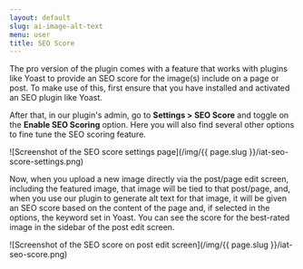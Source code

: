```yaml
---
layout: default
slug: ai-image-alt-text
menu: user
title: SEO Score
---
```

The pro version of the plugin comes with a feature that works with plugins like Yoast to provide an SEO score for the image(s) include on a page or post. To make use of this, first ensure that you have installed and activated an SEO plugin like Yoast.

After that, in our plugin's admin, go to **Settings > SEO Score** and toggle on the **Enable SEO Scoring** option. Here you will also find several other options to fine tune the SEO scoring feature.

![Screenshot of the SEO score settings page](/img/{{ page.slug }}/iat-seo-score-settings.png)

Now, when you upload a new image directly via the post/page edit screen, including the featured image, that image will be tied to that post/page, and, when you use our plugin to generate alt text for that image, it will be given an SEO score based on the content of the page and, if selected in the options, the keyword set in Yoast. You can see the score for the best-rated image in the sidebar of the post edit screen.

![Screenshot of the SEO score on post edit screen](/img/{{ page.slug }}/iat-seo-score.png)